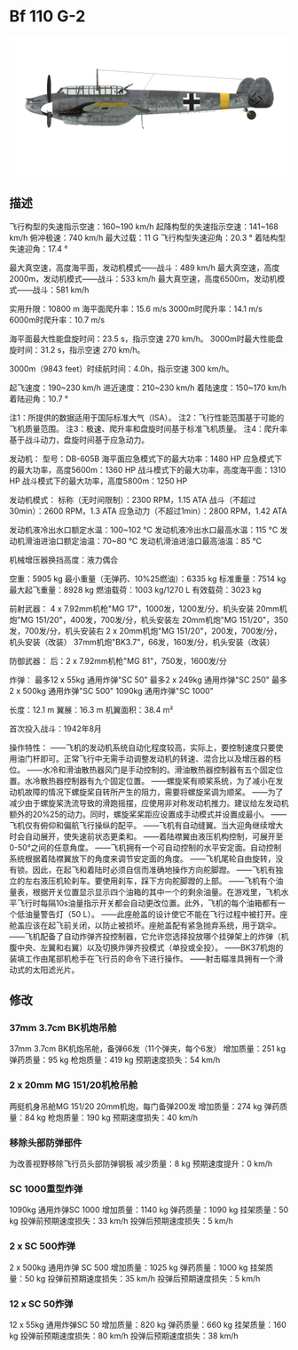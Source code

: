 # Bf 110 G-2

![bf110g2](../images/bf110g2.png)

## 描述

飞行构型的失速指示空速：160~190 km/h
起降构型的失速指示空速：141~168 km/h
俯冲极速：740 km/h
最大过载：11 G
飞行构型失速迎角：20.3 °
着陆构型失速迎角：17.4 °

最大真空速，高度海平面，发动机模式——战斗：489 km/h
最大真空速，高度2000m，发动机模式——战斗：533 km/h
最大真空速，高度6500m，发动机模式——战斗：581 km/h

实用升限：10800 m
海平面爬升率：15.6 m/s
3000m时爬升率：14.1 m/s
6000m时爬升率：10.7 m/s

海平面最大性能盘旋时间：23.5 s，指示空速 270 km/h。
3000m时最大性能盘旋时间：31.2 s，指示空速 270 km/h。

3000m（9843 feet）时续航时间：4.0h，指示空速 300 km/h。

起飞速度：190~230 km/h
进近速度：210~230 km/h
着陆速度：150~170 km/h
着陆迎角：10.7 °

注1：所提供的数据适用于国际标准大气（ISA）。
注2：飞行性能范围基于可能的飞机质量范围。
注3：极速、爬升率和盘旋时间基于标准飞机质量。
注4：爬升率基于战斗动力，盘旋时间基于应急动力。

发动机：
型号：DB-605B
海平面应急模式下的最大功率：1480 HP
应急模式下的最大功率，高度5600m：1360 HP
战斗模式下的最大功率，高度海平面：1310 HP
战斗模式下的最大功率，高度5800m：1250 HP

发动机模式：
标称（无时间限制）：2300 RPM，1.15 ATA
战斗（不超过30min）：2600 RPM，1.3 ATA
应急动力（不超过1min）：2800 RPM，1.42 ATA

发动机液冷出水口额定水温：100~102 °C
发动机液冷出水口最高水温：115 °C
发动机滑油进油口额定油温：70~80 °C
发动机滑油进油口最高油温：85 °C

机械增压器换挡高度：液力偶合 

空重：5905 kg
最小重量（无弹药、10%25燃油）：6335 kg
标准重量：7514 kg
最大起飞重量：8928 kg
燃油载荷：1003 kg/1270 L
有效载荷：3023 kg

前射武器：
4 x 7.92mm机枪"MG 17"，1000发，1200发/分，机头安装
20mm机炮"MG 151/20"，400发，700发/分，机头安装左
20mm机炮"MG 151/20"，350发，700发/分，机头安装右
2 х 20mm机炮"MG 151/20"，200发，700发/分，机头安装（改装）
37mm机炮"BK3.7"，66发，160发/分，机头安装（改装）

防御武器：
后：2 x 7.92mm机枪"MG 81"，750发，1600发/分

炸弹：
最多12 x 55kg 通用炸弹"SC 50"
最多2 x 249kg 通用炸弹"SC 250"
最多2 x 500kg 通用炸弹"SC 500"
1090kg 通用炸弹"SC 1000"

长度：12.1 m
翼展：16.3 m
机翼面积：38.4 m²

首次投入战斗：1942年8月

操作特性：
——飞机的发动机系统自动化程度较高，实际上，要控制速度只要使用油门杆即可。正常飞行中无需手动调整发动机的转速、混合比以及增压器的档位。
——水冷和滑油散热器风门是手动控制的。滑油散热器控制器有五个固定位置。水冷散热器控制器有九个固定位置。
——螺旋桨有顺桨系统，为了减小在发动机故障的情况下螺旋桨自转所产生的阻力，需要将螺旋桨调为顺桨。
——为了减少由于螺旋桨洗流导致的滑跑摇摆，应使用非对称发动机推力。建议给左发动机额外的20%25的动力。同时，螺旋桨桨距应设置成手动模式并设置成最小。
——飞机仅有俯仰和偏航飞行操纵的配平。
——飞机有自动缝翼。当大迎角继续增大时会自动展开，使失速前状态更柔和。
——着陆襟翼由液压机构控制，可展开至0-50°之间的任意角度。
——飞机拥有一个可自动控制的水平安定面。自动控制系统根据着陆襟翼放下的角度来调节安定面的角度。
——飞机尾轮自由旋转，没有锁。因此，在起飞和着陆时必须自信而准确地操作方向舵脚蹬。
——飞机有独立的左右液压机轮刹车。要使用刹车，踩下方向舵脚蹬的上部。
——飞机有个油量表，根据开关位置显示显示四个油箱的其中一个的剩余油量。在游戏里，飞机水平飞行时每隔10s油量指示开关都会自动更改位置。此外，飞机的每个油箱都有一个低油量警告灯（50 L）。
——此座舱盖的设计使它不能在飞行过程中被打开。座舱盖应该在起飞前关闭，以防止被损坏。座舱盖配有紧急抛弃系统，用于跳伞。
——飞机配备了自动炸弹齐投控制器，它允许您选择投放哪个挂弹架上的炸弹（机腹中央、左翼和右翼）以及切换炸弹齐投模式（单投或全投）。
——BK37机炮的装填工作由尾部机枪手在飞行员的命令下进行操作。
——射击瞄准具拥有一个滑动式的太阳滤光片。

## 修改


### 37mm 3.7cm BK机炮吊舱

37mm 3.7cm BK机炮吊舱，备弹66发（11个弹夹，每个6发）
增加质量：251 kg
弹药质量：95 kg
枪炮质量：419 kg
预期速度损失：54 km/h

### 2 x 20mm MG 151/20机枪吊舱

两挺机身吊舱MG 151/20 20mm机炮，每门备弹200发
增加质量：274 kg
弹药质量：84 kg
枪炮质量：190 kg
预期速度损失：40 km/h

### 移除头部防弹部件

为改善视野移除飞行员头部防弹钢板
减少质量：8 kg
预期速度提升：0 km/h

### SC 1000重型炸弹

1090kg 通用炸弹SC 1000
增加质量：1140 kg
弹药质量：1090 kg
挂架质量：50 kg
投弹前预期速度损失：33 km/h
投弹后预期速度损失：5 km/h

### 2 x SC 500炸弹

2 x 500kg 通用炸弹 SC 500
增加质量：1025 kg
弹药质量：1000 kg
挂架质量：50 kg
投弹前预期速度损失：35 km/h
投弹后预期速度损失：5 km/h

### 12 x SC 50炸弹

12 x 55kg 通用炸弹SC 50
增加质量：820 kg
弹药质量：660 kg
挂架质量：160 kg
投弹前预期速度损失：80 km/h
投弹后预期速度损失：38 km/h